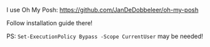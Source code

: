 I use Oh My Posh:
https://github.com/JanDeDobbeleer/oh-my-posh

Follow installation guide there!

PS: `Set-ExecutionPolicy Bypass -Scope CurrentUser` may be needed!